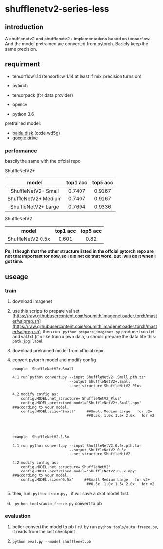 # shufflenetv2-series-less

## introduction


A shufflenetv2 and shufflenetv2+ implementations based on tensorflow. 
And the model pretrained are converted from pytorch.
Basicly keep the same precision. 


## requirment

+ tensorflow1.14    (tensorflow 1.14 at least if mix_precision turns on)

+ pytorch 

+ tensorpack (for data provider)

+ opencv

+ python 3.6

pretrained model:

+ [baidu disk](https://pan.baidu.com/s/1jPW9cq9V9sJDrcrtcqpmLQ)  (code wd5g)
+ [google drive](https://drive.google.com/open?id=1YHtaLkalAqURbkIYYJBLf6HJZzd6vzOG)


### performance

bascily the same with the offcial repo

ShuffleNetV2+

| model                  |top1 acc       |top5 acc  |
| :------:               |:------:       |:------:  |
|  ShuffleNetV2+ Small   | 0.7407        |0.9167    |
|  ShuffleNetV2+ Medium  | 0.7407        |0.9167    |
|  ShuffleNetV2+ Large   | 0.7694        |0.9336    |

ShuffleNetV2

| model                    |top1 acc      |top5 acc|
| :------:                 |:------:      |:------:  |
|  ShuffleNetV2 0.5x	   | 0.601        |0.82|



**Ps, I though that  the other structure listed in the offcial pytorch repo are not that important for now, 
so i did not do that work. But i will do it when i got time.**
## useage

### train

1. download imagenet

2. use this scripts to prepare val set  [https://raw.githubusercontent.com/soumith/imagenetloader.torch/master/valprep.sh](https://raw.githubusercontent.com/soumith/imagenetloader.torch/master/valprep.sh), 
then run ` python prepare_imagenet.py` produce train.txt and val.txt
(if u like train u own data, u should prepare the data like this:
`path.jpg|label` 


3. download pretrained model from official repo

4. convert pytorch model and modify config

    ```
    example  ShuffleNetV2+.Small
    
    4.1 run`python convert.py --input ShuffleNetV2+.Small.pth.tar 
                              --output ShuffleNetV2+.Small
                              --net_structure ShuffleNetV2_Plus
                              
    4.2 modify config as:
        config.MODEL.net_structure='ShuffleNetV2_Plus'
        config.MODEL.pretrained_model='ShuffleNetV2+.Small.npy'                    ##according to your model,
        config.MODEL.size='Small'     ##Small Medium Large   for v2+
                                      ##0.5x, 1.0x 1.5x 2.0x   for v2
                                      
       
    
    
    example  ShuffleNetV2.0.5x
    
    4.1 run python convert.py --input ShuffleNetV2.0.5x.pth.tar 
                              --output ShuffleNetV2.0.5x
                              --net_structure ShuffleNetV2
                              
    4.2 modify config as:
        config.MODEL.net_structure='ShuffleNetV2'
        config.MODEL.pretrained_model='ShuffleNetV2.0.5x.npy'                    ##according to your model,
        config.MODEL.size='0.5x'     ##Small Medium Large   for v2+
                                      ##0.5x, 1.0x 1.5x 2.0x   for v2
    ```
                              

5. then, run:  `python train.py`， it will save a ckpt model first.

6. ` python tools/auto_freeze.py` convert to pb


### evaluation

1. better convert the model to pb first by run `python tools/auto_freeze.py`,
 it reads from the last checkpint
 
2. `python eval.py --model shufflenet.pb`